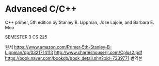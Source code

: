 # Advanced C/C++
C++ primer, 5th edition
by Stanley B. Lippman, Jose Lajoie, and Barbara E. Moo

SEMESTER 3
CS 225

원서
https://www.amazon.com/Primer-5th-Stanley-B-Lippman/dp/0321714113
http://www.charleshouserjr.com/Cplus2.pdf
https://book.naver.com/bookdb/book_detail.nhn?bid=7239771 번역본
